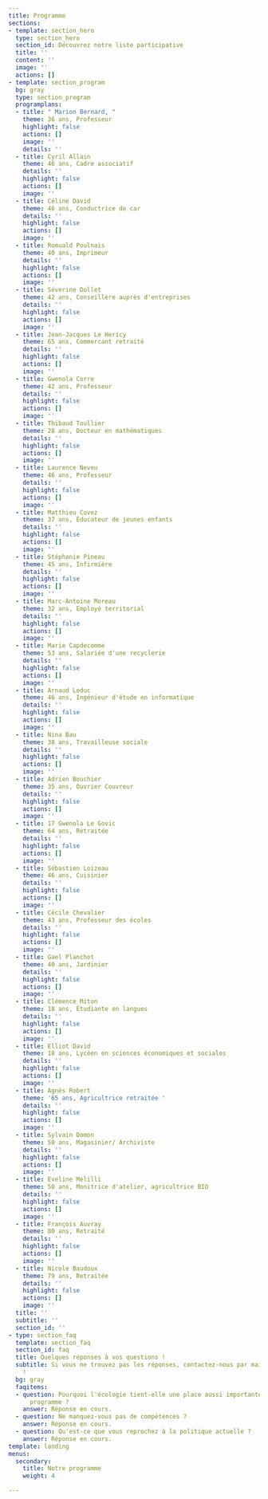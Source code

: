 ```yaml
---
title: Programme
sections:
- template: section_hero
  type: section_hero
  section_id: Découvrez notre liste participative
  title: ''
  content: ''
  image: ''
  actions: []
- template: section_program
  bg: gray
  type: section_program
  programplans:
  - title: " Marion Bernard, "
    theme: 36 ans, Professeur
    highlight: false
    actions: []
    image: ''
    details: ''
  - title: Cyril Allain
    theme: 46 ans, Cadre associatif
    details: ''
    highlight: false
    actions: []
    image: ''
  - title: Céline David
    theme: 46 ans, Conductrice de car
    details: ''
    highlight: false
    actions: []
    image: ''
  - title: Romuald Poulnais
    theme: 40 ans, Imprimeur
    details: ''
    highlight: false
    actions: []
    image: ''
  - title: Séverine Dollet
    theme: 42 ans, Conseillère auprès d'entreprises
    details: ''
    highlight: false
    actions: []
    image: ''
  - title: Jean-Jacques Le Hericy
    theme: 65 ans, Commercant retraité
    details: ''
    highlight: false
    actions: []
    image: ''
  - title: Gwenola Corre
    theme: 42 ans, Professeur
    details: ''
    highlight: false
    actions: []
    image: ''
  - title: Thibaud Toullier
    theme: 28 ans, Docteur en mathématiques
    details: ''
    highlight: false
    actions: []
    image: ''
  - title: Laurence Neveu
    theme: 46 ans, Professeur
    details: ''
    highlight: false
    actions: []
    image: ''
  - title: Matthieu Covez
    theme: 37 ans, Éducateur de jeunes enfants
    details: ''
    highlight: false
    actions: []
    image: ''
  - title: Stéphanie Pineau
    theme: 45 ans, Infirmière
    details: ''
    highlight: false
    actions: []
    image: ''
  - title: Marc-Antoine Moreau
    theme: 32 ans, Employé territorial
    details: ''
    highlight: false
    actions: []
    image: ''
  - title: Marie Capdecomme
    theme: 53 ans, Salariée d'une recyclerie
    details: ''
    highlight: false
    actions: []
    image: ''
  - title: Arnaud Leduc
    theme: 46 ans, Ingénieur d'étude en informatique
    details: ''
    highlight: false
    actions: []
    image: ''
  - title: Nina Bau
    theme: 38 ans, Travailleuse sociale
    details: ''
    highlight: false
    actions: []
    image: ''
  - title: Adrien Bouchier
    theme: 35 ans, Ouvrier Couvreur
    details: ''
    highlight: false
    actions: []
    image: ''
  - title: 17 Gwenola Le Govic
    theme: 64 ans, Retraitée
    details: ''
    highlight: false
    actions: []
    image: ''
  - title: Sébastien Loizeau
    theme: 46 ans, Cuisinier
    details: ''
    highlight: false
    actions: []
    image: ''
  - title: Cécile Chevalier
    theme: 43 ans, Professeur des écoles
    details: ''
    highlight: false
    actions: []
    image: ''
  - title: Gael Planchot
    theme: 40 ans, Jardinier
    details: ''
    highlight: false
    actions: []
    image: ''
  - title: Clémence Miton
    theme: 18 ans, Étudiante en langues
    details: ''
    highlight: false
    actions: []
    image: ''
  - title: Elliot David
    theme: 18 ans, Lycéen en sciences économiques et sociales
    details: ''
    highlight: false
    actions: []
    image: ''
  - title: Agnès Robert
    theme: '65 ans, Agricultrice retraitée '
    details: ''
    highlight: false
    actions: []
    image: ''
  - title: Sylvain Domon
    theme: 50 ans, Magasinier/ Archiviste
    details: ''
    highlight: false
    actions: []
    image: ''
  - title: Eveline Melilli
    theme: 50 ans, Monitrice d'atelier, agricultrice BIO
    details: ''
    highlight: false
    actions: []
    image: ''
  - title: François Auvray
    theme: 80 ans, Retraité
    details: ''
    highlight: false
    actions: []
    image: ''
  - title: Nicole Baudoux
    theme: 79 ans, Retraitée
    details: ''
    highlight: false
    actions: []
    image: ''
  title: ''
  subtitle: ''
  section_id: ''
- type: section_faq
  template: section_faq
  section_id: faq
  title: Quelques réponses à vos questions !
  subtitle: Si vous ne trouvez pas les réponses, contactez-nous par mail ou téléphone
    !
  bg: gray
  faqitems:
  - question: Pourquoi l'écologie tient-elle une place aussi importante dans notre
      programme ?
    answer: Réponse en cours.
  - question: Ne manquez-vous pas de compétences ?
    answer: Réponse en cours.
  - question: Qu'est-ce que vous reprochez à la politique actuelle ?
    answer: Réponse en cours.
template: landing
menus:
  secondary:
    title: Notre programme
    weight: 4

---
```

